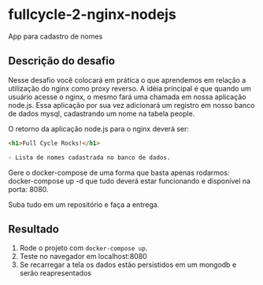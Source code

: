 # fullcycle-2-nginx-nodejs
App para cadastro de nomes

## Descrição do desafio
Nesse desafio você colocará em prática o que aprendemos em relação a utilização do nginx como proxy reverso. A idéia principal é que quando um usuário acesse o nginx, o mesmo fará uma chamada em nossa aplicação node.js. Essa aplicação por sua vez adicionará um registro em nosso banco de dados mysql, cadastrando um nome na tabela people.

O retorno da aplicação node.js para o nginx deverá ser:

```html
<h1>Full Cycle Rocks!</h1>

- Lista de nomes cadastrada no banco de dados.
```

Gere o docker-compose de uma forma que basta apenas rodarmos: docker-compose up -d que tudo deverá estar funcionando e disponível na porta: 8080.

Suba tudo em um repositório e faça a entrega.

## Resultado

1. Rode o projeto com `docker-compose up`.
2. Teste no navegador em localhost:8080
3. Se recarregar a tela os dados estão persistidos em um mongodb e serão reapresentados
